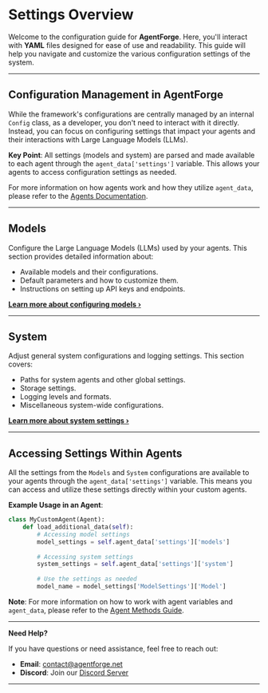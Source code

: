 # Settings Overview

Welcome to the configuration guide for **AgentForge**. Here, you'll interact with **YAML** files designed for ease of use and readability. This guide will help you navigate and customize the various configuration settings of the system.

---

## Configuration Management in AgentForge

While the framework's configurations are centrally managed by an internal `Config` class, as a developer, you don't need to interact with it directly. Instead, you can focus on configuring settings that impact your agents and their interactions with Large Language Models (LLMs).

**Key Point**: All settings (models and system) are parsed and made available to each agent through the `agent_data['settings']` variable. This allows your agents to access configuration settings as needed.

For more information on how agents work and how they utilize `agent_data`, please refer to the [Agents Documentation](../Agents/Agents.md).

---

## Models

Configure the Large Language Models (LLMs) used by your agents. This section provides detailed information about:

- Available models and their configurations.
- Default parameters and how to customize them.
- Instructions on setting up API keys and endpoints.

[**Learn more about configuring models ›**](Models.md)

---

## System

Adjust general system configurations and logging settings. This section covers:

- Paths for system agents and other global settings.
- Storage settings.
- Logging levels and formats.
- Miscellaneous system-wide configurations.

[**Learn more about system settings ›**](System.md)

---

## Accessing Settings Within Agents

All the settings from the `Models` and `System` configurations are available to your agents through the `agent_data['settings']` variable. This means you can access and utilize these settings directly within your custom agents.

**Example Usage in an Agent**:

```python
class MyCustomAgent(Agent):
    def load_additional_data(self):
        # Accessing model settings
        model_settings = self.agent_data['settings']['models']
        
        # Accessing system settings
        system_settings = self.agent_data['settings']['system']
        
        # Use the settings as needed
        model_name = model_settings['ModelSettings']['Model']
```

**Note**: For more information on how to work with agent variables and `agent_data`, please refer to the [Agent Methods Guide](../Agents/AgentMethods.md).

---

**Need Help?**

If you have questions or need assistance, feel free to reach out:

- **Email**: [contact@agentforge.net](mailto:contact@agentforge.net)
- **Discord**: Join our [Discord Server](https://discord.gg/ttpXHUtCW6)

---